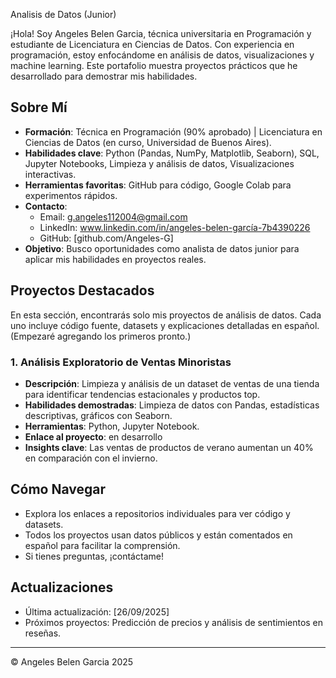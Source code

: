 Analisis de Datos (Junior)

¡Hola! Soy Angeles Belen Garcia, técnica universitaria en Programación y estudiante de Licenciatura en Ciencias de Datos. Con experiencia en programación, estoy enfocándome en análisis de datos, visualizaciones y machine learning. Este portafolio muestra proyectos prácticos que he desarrollado para demostrar mis habilidades.

## Sobre Mí
- **Formación**: Técnica en Programación (90% aprobado) | Licenciatura en Ciencias de Datos (en curso, Universidad de Buenos Aires).
- **Habilidades clave**: Python (Pandas, NumPy, Matplotlib, Seaborn), SQL, Jupyter Notebooks, Limpieza y análisis de datos, Visualizaciones interactivas.
- **Herramientas favoritas**: GitHub para código, Google Colab para experimentos rápidos.
- **Contacto**: 
  - Email: g.angeles112004@gmail.com
  - LinkedIn: www.linkedin.com/in/angeles-belen-garcía-7b4390226
  - GitHub: [github.com/Angeles-G]
- **Objetivo**: Busco oportunidades como analista de datos junior para aplicar mis habilidades en proyectos reales.

## Proyectos Destacados
En esta sección, encontrarás solo mis proyectos de análisis de datos. Cada uno incluye código fuente, datasets y explicaciones detalladas en español. (Empezaré agregando los primeros pronto.)

### 1. Análisis Exploratorio de Ventas Minoristas
- **Descripción**: Limpieza y análisis de un dataset de ventas de una tienda para identificar tendencias estacionales y productos top.
- **Habilidades demostradas**: Limpieza de datos con Pandas, estadísticas descriptivas, gráficos con Seaborn.
- **Herramientas**: Python, Jupyter Notebook.
- **Enlace al proyecto**: en desarrollo
- **Insights clave**: Las ventas de productos de verano aumentan un 40% en comparación con el invierno.

## Cómo Navegar
- Explora los enlaces a repositorios individuales para ver código y datasets.
- Todos los proyectos usan datos públicos y están comentados en español para facilitar la comprensión.
- Si tienes preguntas, ¡contáctame!

## Actualizaciones
- Última actualización: [26/09/2025]
- Próximos proyectos: Predicción de precios y análisis de sentimientos en reseñas.

---
© Angeles Belen Garcia 2025
